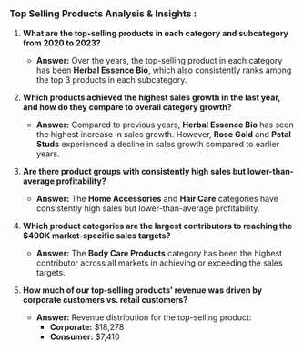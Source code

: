 ### Top Selling Products Analysis & Insights :



1.  **What are the top-selling products in each category and subcategory from 2020 to 2023?**
    
    *   **Answer:** Over the years, the top-selling product in each category has been **Herbal Essence Bio**, which also consistently ranks among the top 3 products in each subcategory.
2.  **Which products achieved the highest sales growth in the last year, and how do they compare to overall category growth?**
    
    *   **Answer:** Compared to previous years, **Herbal Essence Bio** has seen the highest increase in sales growth. However, **Rose Gold** and **Petal Studs** experienced a decline in sales growth compared to earlier years.
3.  **Are there product groups with consistently high sales but lower-than-average profitability?**
    
    *   **Answer:** The **Home Accessories** and **Hair Care** categories have consistently high sales but lower-than-average profitability.
4.  **Which product categories are the largest contributors to reaching the $400K market-specific sales targets?**
    
    *   **Answer:** The **Body Care Products** category has been the highest contributor across all markets in achieving or exceeding the sales targets.
5.  **How much of our top-selling products’ revenue was driven by corporate customers vs. retail customers?**
    
    *   **Answer:** Revenue distribution for the top-selling product:
        *   **Corporate:** $18,278
        *   **Consumer:** $7,410
